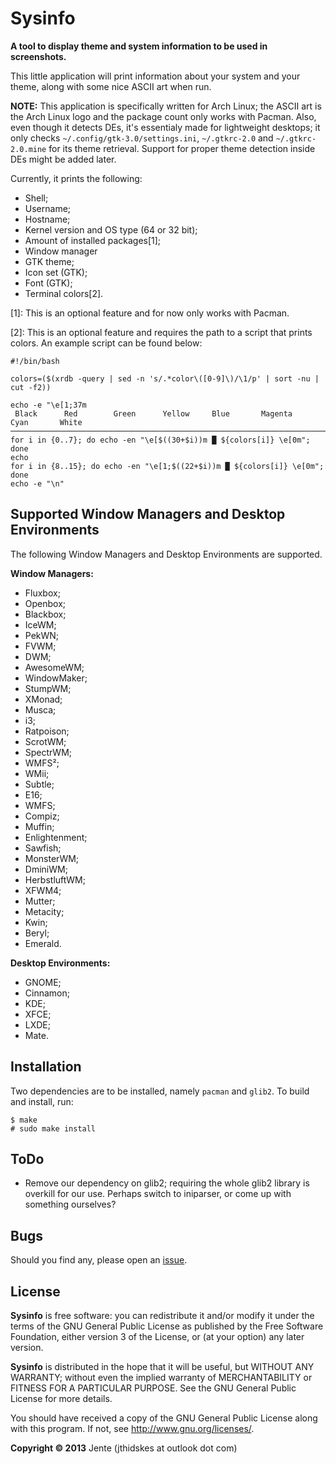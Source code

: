 Sysinfo
=========

**A tool to display theme and system information to be used in screenshots.**

This little application will print information about your system and your theme, along with some nice ASCII art when run.

**NOTE:** This application is specifically written for Arch Linux; the ASCII art is the Arch Linux logo and the package count only works with Pacman. Also, even though it detects DEs, it's essentialy made for lightweight desktops; it only checks `~/.config/gtk-3.0/settings.ini`, `~/.gtkrc-2.0` and `~/.gtkrc-2.0.mine` for its theme retrieval. Support for proper theme detection inside DEs might be added later.

Currently, it prints the following:
* Shell;
* Username;
* Hostname;
* Kernel version and OS type (64 or 32 bit);
* Amount of installed packages[1];
* Window manager
* GTK theme;
* Icon set (GTK);
* Font (GTK);
* Terminal colors[2].

[1]: This is an optional feature and for now only works with Pacman.

[2]: This is an optional feature and requires the path to a script that prints colors. An example script can be found below:

	#!/bin/bash

	colors=($(xrdb -query | sed -n 's/.*color\([0-9]\)/\1/p' | sort -nu | cut -f2))

	echo -e "\e[1;37m
	 Black      Red        Green      Yellow     Blue       Magenta    Cyan       White
	───────────────────────────────────────────────────────────────────────────────────────\e[0m"
	for i in {0..7}; do echo -en "\e[$((30+$i))m █ ${colors[i]} \e[0m"; done
	echo
	for i in {8..15}; do echo -en "\e[1;$((22+$i))m █ ${colors[i]} \e[0m"; done
	echo -e "\n"

Supported Window Managers and Desktop Environments
--------------------------------------------------

The following Window Managers and Desktop Environments are supported.

**Window Managers:**
* Fluxbox;
* Openbox;
* Blackbox;
* IceWM;
* PekWN;
* FVWM;
* DWM;
* AwesomeWM;
* WindowMaker;
* StumpWM;
* XMonad;
* Musca;
* i3;
* Ratpoison;
* ScrotWM;
* SpectrWM;
* WMFS²;
* WMii;
* Subtle;
* E16;
* WMFS;
* Compiz;
* Muffin;
* Enlightenment;
* Sawfish;
* MonsterWM;
* DminiWM;
* HerbstluftWM;
* XFWM4;
* Mutter;
* Metacity;
* Kwin;
* Beryl;
* Emerald.

**Desktop Environments:**
* GNOME;
* Cinnamon;
* KDE;
* XFCE;
* LXDE;
* Mate.

Installation
------------

Two dependencies are to be installed, namely `pacman` and `glib2`.
To build and install, run:

	$ make
	# sudo make install

ToDo
----

* Remove our dependency on glib2; requiring the whole glib2 library is overkill for our use. Perhaps switch to iniparser, or come up with something ourselves?

Bugs
----

Should you find any, please open an [issue][bug].

[bug]: https://github.com/Unia/sysinfo

License
-------
**Sysinfo** is free software: you can redistribute it and/or modify it under the terms of the GNU General Public License as published by the Free Software Foundation, either version 3 of the License, or (at your option) any later version.

**Sysinfo** is distributed in the hope that it will be useful, but WITHOUT ANY WARRANTY; without even the implied warranty of MERCHANTABILITY or FITNESS FOR A PARTICULAR PURPOSE. See the GNU General Public License for more details.

You should have received a copy of the GNU General Public License along with this program.  If not, see <http://www.gnu.org/licenses/>.

**Copyright © 2013** Jente (jthidskes at outlook dot com)
